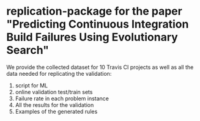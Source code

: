 # replication-package for the paper "Predicting Continuous Integration Build Failures Using Evolutionary Search"

We provide the collected dataset for 10 Travis CI projects as well as all the data needed for replicating the validation:
1. script for ML
2. online validation test/train sets
3. Failure rate in each problem instance
4. All the results for the validation
5. Examples of the generated rules
